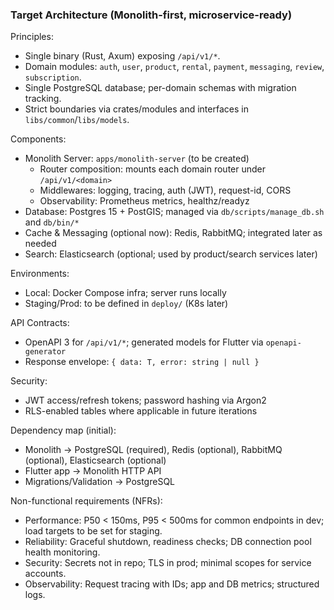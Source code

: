 ### Target Architecture (Monolith-first, microservice-ready)

Principles:
- Single binary (Rust, Axum) exposing `/api/v1/*`.
- Domain modules: `auth`, `user`, `product`, `rental`, `payment`, `messaging`, `review`, `subscription`.
- Single PostgreSQL database; per-domain schemas with migration tracking.
- Strict boundaries via crates/modules and interfaces in `libs/common`/`libs/models`.

Components:
- Monolith Server: `apps/monolith-server` (to be created)
  - Router composition: mounts each domain router under `/api/v1/<domain>`
  - Middlewares: logging, tracing, auth (JWT), request-id, CORS
  - Observability: Prometheus metrics, healthz/readyz
- Database: Postgres 15 + PostGIS; managed via `db/scripts/manage_db.sh` and `db/bin/*`
- Cache & Messaging (optional now): Redis, RabbitMQ; integrated later as needed
- Search: Elasticsearch (optional; used by product/search services later)

Environments:
- Local: Docker Compose infra; server runs locally
- Staging/Prod: to be defined in `deploy/` (K8s later)

API Contracts:
- OpenAPI 3 for `/api/v1/*`; generated models for Flutter via `openapi-generator`
- Response envelope: `{ data: T, error: string | null }`

Security:
- JWT access/refresh tokens; password hashing via Argon2
- RLS-enabled tables where applicable in future iterations

Dependency map (initial):
- Monolith → PostgreSQL (required), Redis (optional), RabbitMQ (optional), Elasticsearch (optional)
- Flutter app → Monolith HTTP API
- Migrations/Validation → PostgreSQL

Non-functional requirements (NFRs):
- Performance: P50 < 150ms, P95 < 500ms for common endpoints in dev; load targets to be set for staging.
- Reliability: Graceful shutdown, readiness checks; DB connection pool health monitoring.
- Security: Secrets not in repo; TLS in prod; minimal scopes for service accounts.
- Observability: Request tracing with IDs; app and DB metrics; structured logs.



